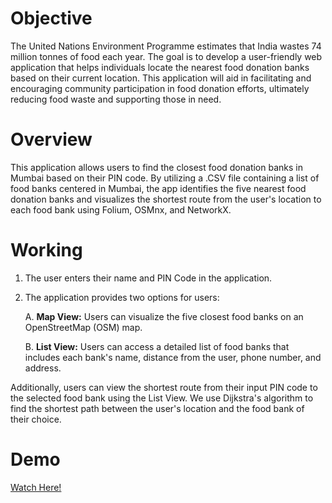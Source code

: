 # Objective
The United Nations Environment Programme estimates that India wastes 74 million tonnes of food each year. The goal is to develop a user-friendly web application that helps individuals locate the nearest food donation banks based on their current location. This application will aid in facilitating and encouraging community participation in food donation efforts, ultimately reducing food waste and supporting those in need.

# Overview
This application allows users to find the closest food donation banks in Mumbai based on their PIN code. By utilizing a .CSV file containing a list of food banks centered in Mumbai, the app identifies the five nearest food donation banks and visualizes the shortest route from the user's location to each food bank using Folium, OSMnx, and NetworkX.

# Working
1. The user enters their name and PIN Code in the application.
2. The application provides two options for users:
   
    A. **Map View:** Users can visualize the five closest food banks on an OpenStreetMap (OSM) map.
   
    B. **List View:** Users can access a detailed list of food banks that includes each bank's name, distance from the user, phone number, and address.

Additionally, users can view the shortest route from their input PIN code to the selected food bank using the List View. We use Dijkstra's algorithm to find the shortest path between the user's location and the food bank of their choice.

# Demo
[Watch Here!](https://drive.google.com/file/d/10tb9TH09Bqc6VIQC0pUL8xqvMZt8ifTa/view?usp=sharing)
